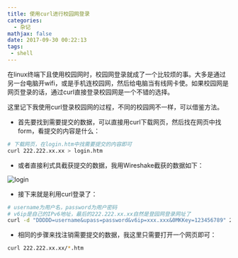 ```yaml
---
title: 使用curl进行校园网登录
categories:
  - 杂记
mathjax: false
date: 2017-09-30 00:22:13
tags:
 - shell
---
```


在linux终端下且使用校园网时，校园网登录就成了一个比较烦的事。大多是通过另一台电脑开wifi，或是手机连校园网，然后给电脑当有线网卡使。如果校园网是网页登录的话，通过curl直接登录校园网是一个不错的选择。

<!-- more -->

这里记下我使用curl登录校园网的过程，不同的校园网不一样，可以借鉴方法。

 - 首先要找到需要提交的数据，可以直接用curl下载网页，然后找在网页中找form，看提交的内容是什么：

```bash
# 下载网页，在login.htm中找需要提交的内容即可
curl 222.222.xx.xx > login.htm
```

 - 或者直接利式具截获提交的数据，我用Wireshake截获的数据如下：

![login](login.png)

 - 接下来就是利用curl登录了：

```bash
# username为用户名，password为用户密码
# v6ip是自己的IPv6地址，最后的222.222.xx.xx自然是登园网登录网址了
curl -d "DDDDD=username&upass=password&v6ip=xxx.xxx&0MKKey=123456789" 222.222.xx.xx
```

 - 相同的步骤来找注销需要提交的数据，我这里只需要打开一个网页即可：

```bash
curl 222.222.xx.xx/*.htm
```
